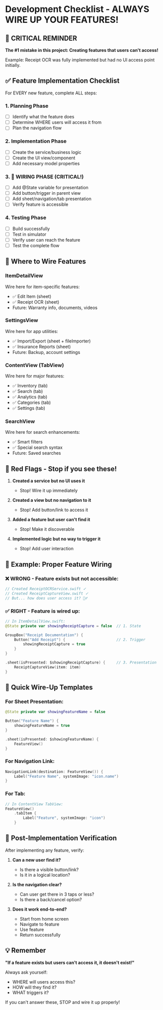 # Development Checklist - ALWAYS WIRE UP YOUR FEATURES!

## 🚨 CRITICAL REMINDER

**The #1 mistake in this project: Creating features that users can't access!**

Example: Receipt OCR was fully implemented but had no UI access point initially.

## ✅ Feature Implementation Checklist

For EVERY new feature, complete ALL steps:

### 1. Planning Phase
- [ ] Identify what the feature does
- [ ] Determine WHERE users will access it from
- [ ] Plan the navigation flow

### 2. Implementation Phase
- [ ] Create the service/business logic
- [ ] Create the UI view/component
- [ ] Add necessary model properties

### 3. 🔌 WIRING PHASE (CRITICAL!)
- [ ] Add @State variable for presentation
- [ ] Add button/trigger in parent view
- [ ] Add sheet/navigation/tab presentation
- [ ] Verify feature is accessible

### 4. Testing Phase
- [ ] Build successfully
- [ ] Test in simulator
- [ ] Verify user can reach the feature
- [ ] Test the complete flow

## 📍 Where to Wire Features

### ItemDetailView
Wire here for item-specific features:
- ✅ Edit Item (sheet)
- ✅ Receipt OCR (sheet)
- Future: Warranty info, documents, videos

### SettingsView
Wire here for app utilities:
- ✅ Import/Export (sheet + fileImporter)
- ✅ Insurance Reports (sheet)
- Future: Backup, account settings

### ContentView (TabView)
Wire here for major features:
- ✅ Inventory (tab)
- ✅ Search (tab)
- ✅ Analytics (tab)
- ✅ Categories (tab)
- ✅ Settings (tab)

### SearchView
Wire here for search enhancements:
- ✅ Smart filters
- ✅ Special search syntax
- Future: Saved searches

## 🔴 Red Flags - Stop if you see these!

1. **Created a service but no UI uses it**
   - Stop! Wire it up immediately

2. **Created a view but no navigation to it**
   - Stop! Add button/link to access it

3. **Added a feature but user can't find it**
   - Stop! Make it discoverable

4. **Implemented logic but no way to trigger it**
   - Stop! Add user interaction

## 📝 Example: Proper Feature Wiring

### ❌ WRONG - Feature exists but not accessible:
```swift
// Created ReceiptOCRService.swift ✓
// Created ReceiptCaptureView.swift ✓
// But... how does user access it? 🤷‍♂️
```

### ✅ RIGHT - Feature is wired up:
```swift
// In ItemDetailView.swift:
@State private var showingReceiptCapture = false  // 1. State

GroupBox("Receipt Documentation") {
    Button("Add Receipt") {                       // 2. Trigger
        showingReceiptCapture = true
    }
}

.sheet(isPresented: $showingReceiptCapture) {     // 3. Presentation
    ReceiptCaptureView(item: item)
}
```

## 🎯 Quick Wire-Up Templates

### For Sheet Presentation:
```swift
@State private var showingFeatureName = false

Button("Feature Name") {
    showingFeatureName = true
}

.sheet(isPresented: $showingFeatureName) {
    FeatureView()
}
```

### For Navigation Link:
```swift
NavigationLink(destination: FeatureView()) {
    Label("Feature Name", systemImage: "icon.name")
}
```

### For Tab:
```swift
// In ContentView TabView:
FeatureView()
    .tabItem {
        Label("Feature", systemImage: "icon")
    }
```

## 🔄 Post-Implementation Verification

After implementing any feature, verify:

1. **Can a new user find it?**
   - Is there a visible button/link?
   - Is it in a logical location?

2. **Is the navigation clear?**
   - Can user get there in 3 taps or less?
   - Is there a back/cancel option?

3. **Does it work end-to-end?**
   - Start from home screen
   - Navigate to feature
   - Use feature
   - Return successfully

## 💡 Remember

**"If a feature exists but users can't access it, it doesn't exist!"**

Always ask yourself:
- WHERE will users access this?
- HOW will they find it?
- WHAT triggers it?

If you can't answer these, STOP and wire it up properly!